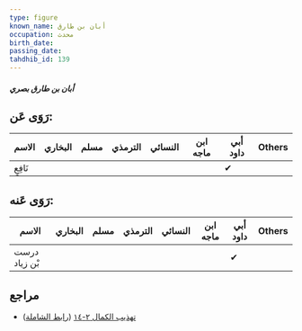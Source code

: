 ```yaml
---
type: figure
known_name: أبان بن طارق
occupation: محدث
birth_date:
passing_date:
tahdhib_id: 139
---
```

##### أبان بن طارق بصري

## رَوَى عَن:
| الاسم   | البخاري | مسلم | الترمذي | النسائي | ابن ماجه | أبي داود | Others |
| ------- | ------- | ---- | ------- | ------- | -------- | -------- | ------ |
| نَافِعٍ |         |      |         |         |          | ✔        |        |
## رَوَى عَنه:
| الاسم         | البخاري | مسلم | الترمذي | النسائي | ابن ماجه | أبي داود | Others |
| ------------- | ------- | ---- | ------- | ------- | -------- | -------- | ------ |
| درست بْن زياد |         |      |         |         |          | ✔        |        |
## مراجع
- [تهذيب الكمال ٢-١٤](obsidian://open?vault=Tahdhib-al-Kamal&file=Figures/١٣٩-أبان%20بن%20طارق%20بصري) ([رابط الشاملة](https://shamela.ws/book/3722/495))